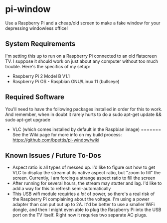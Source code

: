 # pi-window
Use a Raspberry Pi and a cheap/old screen to make a fake window for your depressing windowless office!


## System Requirements

I'm setting this up to run on a Raspberry Pi connected to an old flatscreen TV. I suppose it should work on just about any computer without too much trouble. Here's the specifics of my setup:

- Raspberry Pi 2 Model B V1.1
- Raspberry Pi OS  - Raspbian GNU/Linux 11 (bullseye)


## Required Software

You'll need to have the following packages installed in order for this to work. And remember, when in doubt it rarely hurts to do a sudo apt-get update && sudo apt-get upgrade

- VLC (which comes installed by default in the Raspbian image)
=======
See the Wiki page for more info on my build process: <https://github.com/bpettis/pi-window/wiki>

## Known Issues / Future To-Dos

- Aspect ratio is all types of messed up. I'd like to figure out how to get VLC to display the stream at its native aspect ratio, but "zoom to fill" the screen. Currently, I am forcing a strange aspect ratio to fill the screen
- After running for several hours, the stream may stutter and lag. I'd like to add a way for this to refresh semi-automatically
- This USB wifi module requiries a _lot_ of power, so there's a real risk of the Raspberry Pi complaining about the voltage. I'm using a power adapter than can put out up to 2A. It'd be better to use a smaller WiFi dongle, and then I might even able to plug the Raspberry Pi into the USB port on the TV itself. Right now it requries two separate AC plugs.
